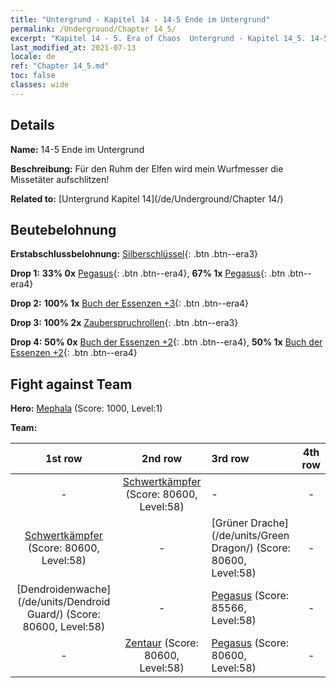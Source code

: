 ```yaml
---
title: "Untergrund - Kapitel 14 - 14-5 Ende im Untergrund"
permalink: /Underground/Chapter 14_5/
excerpt: "Kapitel 14 - 5. Era of Chaos  Untergrund - Kapitel 14_5. 14-5 Ende im Untergrund"
last_modified_at: 2021-07-13
locale: de
ref: "Chapter 14_5.md"
toc: false
classes: wide
---
```


## Details

 **Name:** 14-5 Ende im Untergrund

 **Beschreibung:** Für den Ruhm der Elfen wird mein Wurfmesser die Missetäter aufschlitzen!

 **Related to:** [Untergrund Kapitel 14](/de/Underground/Chapter 14/)

## Beutebelohnung

 **Erstabschlussbelohnung:** [Silberschlüssel](/ItemsDE/con_693/){: .btn .btn--era3}

 **Drop 1:** **33% 0x** [Pegasus](/ItemsDE/unt_202/){: .btn .btn--era4}, **67% 1x** [Pegasus](/ItemsDE/unt_202/){: .btn .btn--era4}

 **Drop 2:** **100% 1x** [Buch der Essenzen +3](/ItemsDE/mat_60/){: .btn .btn--era4}

 **Drop 3:** **100% 2x** [Zauberspruchrollen](/ItemsDE/con_694/){: .btn .btn--era3}

 **Drop 4:** **50% 0x** [Buch der Essenzen +2](/ItemsDE/mat_53/){: .btn .btn--era4}, **50% 1x** [Buch der Essenzen +2](/ItemsDE/mat_53/){: .btn .btn--era4}


## Fight against Team
 **Hero:** [Mephala](/de/heroes/Mephala/) (Score: 1000, Level:1)

 **Team:**


  | 1st row | 2nd row | 3rd row | 4th row |
  |:----:|:----:|:----|:----:|
  | - | [Schwertkämpfer](/de/units/Swordsman/) (Score: 80600, Level:58)  | - | - |
  | [Schwertkämpfer](/de/units/Swordsman/) (Score: 80600, Level:58)  | - | [Grüner Drache](/de/units/Green Dragon/) (Score: 80600, Level:58)  | - |
  | [Dendroidenwache](/de/units/Dendroid Guard/) (Score: 80600, Level:58)  | - | [Pegasus](/de/units/Pegasus/) (Score: 85566, Level:58)  | - |
  | - | [Zentaur](/de/units/Centaur/) (Score: 80600, Level:58)  | [Pegasus](/de/units/Pegasus/) (Score: 80600, Level:58)  | - |


